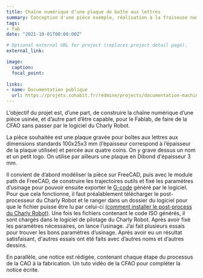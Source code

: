 ```yaml
---
title: Chaîne numérique d’une plaque de boîte aux lettres
summary: Conception d'une pièce exemple, réalisation à la fraiseuse numérique Charly Robot, et rédaction de la procédure.
tags:
- fab
date: "2021-10-01T00:00:00Z"

# Optional external URL for project (replaces project detail page).
external_link: 

image:
  caption: 
  focal_point: 
  
links:
- name: Documentation publique
  url: https://projets.cohabit.fr/redmine/projects/documentation-machines/wiki/Exemple_d'un_processus_complet
---
```


L’objectif du projet est, d’une part, de construire la chaîne numérique d’une pièce usinée, et d’autre part d’être capable, pour le Fablab, de faire de la CFAO sans passer par le logiciel du Charly Robot.

La pièce souhaitée est une plaque gravée pour boîtes aux lettres aux dimensions standards 100x25x3 mm (l’épaisseur correspond à l’épaisseur de la plaque utilisée) et percée aux quatre coins. On y grave dessus un nom et un petit logo. On utilise par ailleurs une plaque en Dibond d'épaisseur 3 mm.

Il convient de d’abord modéliser la pièce sur FreeCAD, puis avec le module path de FreeCAD, de construire les trajectoires outils et fixé les paramètres d’usinage pour pouvoir ensuite exporter le [G-code](https://en.wikipedia.org/wiki/G-code) généré par le logiciel. Pour que cela fonctionne, il faut préalablement télécharger le post-processeur du Charly Robot et le ranger dans un dossier du logiciel pour que le fichier puisse être lu par celui-ci [(comment installer le post-process du Charly Robot)](https://projets.cohabit.fr/redmine/projects/documentation-machines/wiki/Charly_Robot_2U#section-10). Une fois les fichiers contenant le code ISO générés, il sont chargés dans le logiciel de pilotage du Charly Robot. Après avoir fixé les paramètres nécessaires, on lance l’usinage. J’ai fait plusieurs essais pour trouver les bons paramètres d’usinage. Après avoir eu un résultat satisfaisant, d'autres essais ont été faits avec d’autres noms et d’autres dessins.

En parallèle, une notice est rédigée, contenant chaque étape du processus de la CAO à la fabrication. Un tuto vidéo de la CFAO pour compléter la notice écrite.

